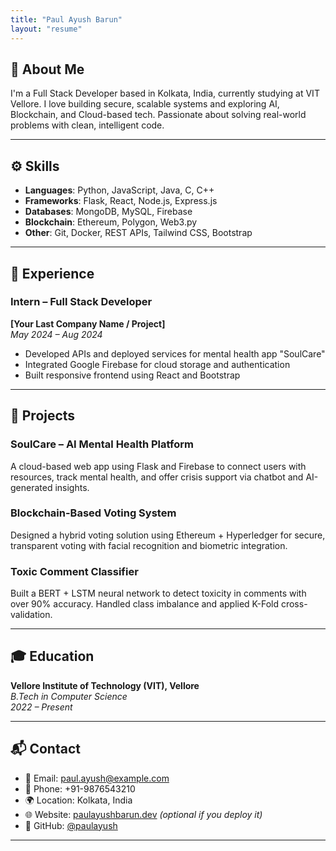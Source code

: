 ```yaml
---
title: "Paul Ayush Barun"
layout: "resume"
---
```


## 👋 About Me

I'm a Full Stack Developer based in Kolkata, India, currently studying at VIT Vellore. I love building secure, scalable systems and exploring AI, Blockchain, and Cloud-based tech. Passionate about solving real-world problems with clean, intelligent code.

---

## ⚙️ Skills

- **Languages**: Python, JavaScript, Java, C, C++
- **Frameworks**: Flask, React, Node.js, Express.js
- **Databases**: MongoDB, MySQL, Firebase
- **Blockchain**: Ethereum, Polygon, Web3.py
- **Other**: Git, Docker, REST APIs, Tailwind CSS, Bootstrap

---

## 💼 Experience

### Intern – Full Stack Developer  
**[Your Last Company Name / Project]**  
*May 2024 – Aug 2024*  
- Developed APIs and deployed services for mental health app "SoulCare"
- Integrated Google Firebase for cloud storage and authentication
- Built responsive frontend using React and Bootstrap

---

## 🧠 Projects

### SoulCare – AI Mental Health Platform  
A cloud-based web app using Flask and Firebase to connect users with resources, track mental health, and offer crisis support via chatbot and AI-generated insights.

### Blockchain-Based Voting System  
Designed a hybrid voting solution using Ethereum + Hyperledger for secure, transparent voting with facial recognition and biometric integration.

### Toxic Comment Classifier  
Built a BERT + LSTM neural network to detect toxicity in comments with over 90% accuracy. Handled class imbalance and applied K-Fold cross-validation.

---

## 🎓 Education

**Vellore Institute of Technology (VIT), Vellore**  
*B.Tech in Computer Science*  
*2022 – Present*

---

## 📬 Contact

- 📧 Email: paul.ayush@example.com
- 📱 Phone: +91-9876543210
- 🌍 Location: Kolkata, India
- 🌐 Website: [paulayushbarun.dev](https://paulayushbarun.dev) *(optional if you deploy it)*
- 💼 GitHub: [@paulayush](https://github.com/paulayush)

---

